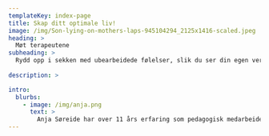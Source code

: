 ```yaml
---
templateKey: index-page
title: Skap ditt optimale liv!
image: /img/Son-lying-on-mothers-laps-945104294_2125x1416-scaled.jpeg
heading: >
  Møt terapeutene
subheading: >
  Rydd opp i sekken med ubearbeidede følelser, slik du ser din egen verdi og tør å være mer ærlig om hvem du er.
     
description: >

intro:
  blurbs:
    - image: /img/anja.png
      text: >
        Anja Søreide har over 11 års erfaring som pedagogisk medarbeider i barnehage. I tillegg har hun jobbet med barn og unge med ulike utfordringer i skolen. Hun går tredje og siste året på EQ terapeut utdanningen i Bergen. Anja er mamma til tre barn i alderen 6-11 år.
---
```

